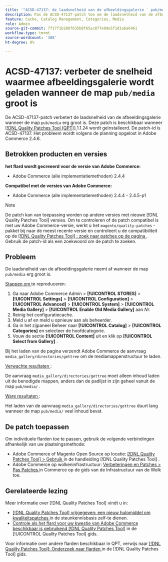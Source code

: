 ```yaml
---
title: '"ACSD-47137: de laadsnelheid van de afbeeldingsgalerie ` pub/media` folder big'' verbeteren'
description: Pas de ACSD-47137-patch toe om de laadsnelheid van de afbeeldingsgalerie te verbeteren wanneer de map 'pub/media' erg groot is.
feature: Cache, Catalog Management, Categories, Media
role: Admin
source-git-commit: 7f17f1b286f635b8f65ac877e9de5f1d1a6a6461
workflow-type: tm+mt
source-wordcount: '388'
ht-degree: 0%

---
```


# ACSD-47137: verbeter de snelheid waarmee afbeeldingsgalerie wordt geladen wanneer de map `pub/media` groot is

De ACSD-47137-patch verbetert de laadsnelheid van de afbeeldingsgalerie wanneer de map `pub/media` erg groot is. Deze patch is beschikbaar wanneer [[!DNL Quality Patches Tool (QPT)] ](https://experienceleague.adobe.com/en/docs/commerce-knowledge-base/kb/announcements/commerce-announcements/magento-quality-patches-released-new-tool-to-self-serve-quality-patches) 1.1.24 wordt geïnstalleerd. De patch-id is ACSD-47137. Het probleem wordt volgens de planning opgelost in Adobe Commerce 2.4.6.

## Betrokken producten en versies

**het flard wordt gecreeerd voor de versie van Adobe Commerce:**
* Adobe Commerce (alle implementatiemethoden) 2.4.4

**Compatibel met de versies van Adobe Commerce:**
* Adobe Commerce (alle implementatiemethoden) 2.4.4 - 2.4.5-p1

>[!NOTE]
>
>De patch kan van toepassing worden op andere versies met nieuwe [!DNL Quality Patches Tool] versies. Om te controleren of de patch compatibel is met uw Adobe Commerce-versie, werkt u het `magento/quality-patches` -pakket bij naar de meest recente versie en controleert u de compatibiliteit op de [[!DNL Quality Patches Tool] : zoek naar patches op de pagina ](https://experienceleague.adobe.com/tools/commerce-quality-patches/index.html) . Gebruik de patch-id als een zoekwoord om de patch te zoeken.

## Probleem

De laadsnelheid van de afbeeldingsgalerie neemt af wanneer de map `pub/media` erg groot is.

<u> Stappen om </u> te reproduceren:

1. Ga naar Adobe Commerce Admin > **[!UICONTROL STORES]** > **[!UICONTROL Settings]** > **[!UICONTROL Configuration]** > **[!UICONTROL Advanced]** > **[!UICONTROL System]** > **[!UICONTROL Media Gallery]** > **[!UICONTROL Enable Old Media Gallery]** aan _Nr_.
1. Reinig het configuratiecache.
1. Meld u af en meld u opnieuw aan als beheerder.
1. Ga in het zijpaneel Beheer naar **[!UICONTROL Catalog]** > **[!UICONTROL Categories]** en selecteer de hoofdcategorie.
1. Vouw de sectie **[!UICONTROL Content]** uit en klik op **[!UICONTROL Select from Gallery]** .

Bij het laden van de pagina verzendt Adobe Commerce de aanvraag `media_gallery/directories/gettree` om de mediamappenstructuur te laden.

<u> Verwachte resultaten </u>:

De aanvraag `media_gallery/directories/gettree` moet alleen inhoud laden uit de benodigde mappen, anders dan de padlijst in zijn geheel vanuit de map `pub/media/` .

<u> Ware resultaten </u>:

Het laden van de aanvraag `media_gallery/directories/gettree` duurt lang wanneer de map `pub/media/` veel inhoud bevat.

## De patch toepassen

Om individuele flarden toe te passen, gebruik de volgende verbindingen afhankelijk van uw plaatsingsmethode:

* Adobe Commerce of Magento Open Source op locatie: [[!DNL Quality Patches Tool]  > Gebruik ](https://experienceleague.adobe.com/docs/commerce-operations/tools/quality-patches-tool/usage.html) in de handleiding [!DNL Quality Patches Tool] .
* Adobe Commerce op wolkeninfrastructuur: [ Verbeteringen en Patches > Pas Patches ](https://experienceleague.adobe.com/docs/commerce-cloud-service/user-guide/develop/upgrade/apply-patches.html) in Commerce op de gids van de Infrastructuur van de Wolk toe.

## Gerelateerde lezing

Meer informatie over [!DNL Quality Patches Tool] vindt u in:

* [[!DNL Quality Patches Tool]  vrijgegeven: een nieuw hulpmiddel om kwaliteitspatches ](https://experienceleague.adobe.com/en/docs/commerce-knowledge-base/kb/announcements/commerce-announcements/magento-quality-patches-released-new-tool-to-self-serve-quality-patches) in de steunkennisbasis zelf-te dienen.
* [ Controle als het flard voor uw kwestie van Adobe Commerce beschikbaar is gebruikend  [!DNL Quality Patches Tool]](/help/tools/quality-patches-tool/patches-available-in-qpt/check-patch-for-magento-issue-with-magento-quality-patches.md) in de [!UICONTROL Quality Patches Tool] gids.


Voor informatie over andere flarden beschikbaar in QPT, verwijs naar [[!DNL Quality Patches Tool]: Onderzoek naar flarden ](https://experienceleague.adobe.com/tools/commerce-quality-patches/index.html) in de [!DNL Quality Patches Tool] gids.
